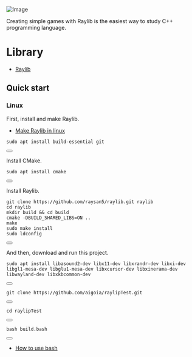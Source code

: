 ![Image](https://img1.daumcdn.net/thumb/R1280x0/?scode=mtistory2&fname=https%3A%2F%2Fblog.kakaocdn.net%2Fdn%2FslIIw%2FbtsLyT9LS4u%2Fg3mwAZWQpzvZkkuWaKOoF1%2Fimg.png)

Creating simple games with Raylib is the easiest way to study C++ programming language.

# Library
- [Raylib](https://www.raylib.com/index.html)

## Quick start
### Linux

First, install and make Raylib.
- [Make Raylib in linux](https://github.com/raysan5/raylib/wiki/Working-on-GNU-Linux)

<div class="code-box">
  <pre><code>sudo apt install build-essential git</code></pre>
  <button onclick="copyCode(this)"></button>
</div>

Install CMake.

<div class="code-box">
  <pre><code>sudo apt install cmake</code></pre>
  <button onclick="copyCode(this)"></button>
</div>

Install Raylib.

<div class="code-box">
  <pre><code>git clone https://github.com/raysan5/raylib.git raylib
cd raylib
mkdir build && cd build
cmake -DBUILD_SHARED_LIBS=ON ..
make
sudo make install
sudo ldconfig</code></pre>
  <button onclick="copyCode(this)"></button>
</div>


And then, download and run this project.

<div class="code-box">
  <pre><code>sudo apt install libasound2-dev libx11-dev libxrandr-dev libxi-dev libgl1-mesa-dev libglu1-mesa-dev libxcursor-dev libxinerama-dev libwayland-dev libxkbcommon-dev</code></pre>
  <button onclick="copyCode(this)"></button>
</div>

<div class="code-box">
  <pre><code>git clone https://github.com/aigoia/raylipTest.git</code></pre>
  <button onclick="copyCode(this)"></button>
</div>

<div class="code-box">
  <pre><code>cd raylipTest</code></pre>
  <button onclick="copyCode(this)"></button>
</div>

<div class="code-box">
  <pre><code>bash build.bash</code></pre>
  <button onclick="copyCode(this)"></button>
</div>

- [How to use bash](https://youtu.be/fJfmhhPMV40?si=-qXJhlDw1JctydGR)
